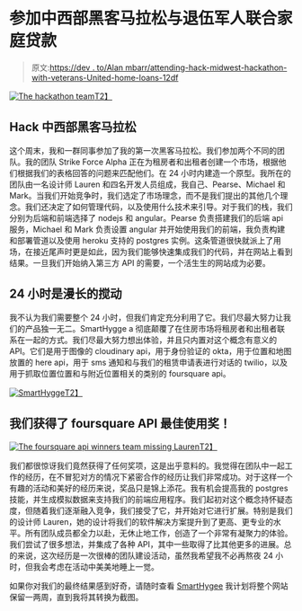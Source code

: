 # 参加中西部黑客马拉松与退伍军人联合家庭贷款

> 原文:[https://dev . to/Alan mbarr/attending-hack-midwest-hackathon-with-veterans-United-home-loans-12df](https://dev.to/alanmbarr/attending-hack-midwest-hackathon-with-veterans-united-home-loans-12df)

[![The hackathon team](../Images/05282a5ab069f04906199774fe32d506.png)T2】](https://res.cloudinary.com/practicaldev/image/fetch/s--gIR97jxK--/c_limit%2Cf_auto%2Cfl_progressive%2Cq_auto%2Cw_880/https://s3.amazonaws.com/www.alanmbarr.com/blog/images/team_vu.jpg)

## Hack 中西部黑客马拉松

这个周末，我和一群同事参加了我的第一次黑客马拉松。我们参加两个不同的团队。我的团队 Strike Force Alpha 正在为租房者和出租者创建一个市场，根据他们根据我们的表格回答的问题来匹配他们。在 24 小时内建造一个原型。我所在的团队由一名设计师 Lauren 和四名开发人员组成，我自己、Pearse、Michael 和 Mark。当我们开始竞争时，我们选定了市场理念，而不是我们提出的其他几个理念。我们还决定了如何管理代码，以及使用什么技术来引导。对于我们的栈，我们分别为后端和前端选择了 nodejs 和 angular。Pearse 负责搭建我们的后端 api 服务，Michael 和 Mark 负责设置 angular 并开始使用我们的前端，我负责构建和部署管道以及使用 heroku 支持的 postgres 实例。这条管道很快就派上了用场，在接近尾声时更是如此，因为我们能够快速集成我们的代码，并在网站上看到结果。一旦我们开始纳入第三方 API 的需要，一个活生生的网站成为必要。

## 24 小时是漫长的搅动

我不认为我们需要整个 24 小时，但我们肯定充分利用了它。我们尽最大努力让我们的产品独一无二。SmartHygge a 彻底颠覆了在住房市场将租房者和出租者联系在一起的方式。我们尽最大努力想出体验，并且只内置对这个概念有意义的 API。它们是用于图像的 cloudinary api，用于身份验证的 okta，用于位置和地图放置的 here api，用于 sms 通知和与我们的租赁申请表进行对话的 twilio，以及用于抓取位置位置和与附近位置相关的类别的 foursquare api。

[![SmartHygge](../Images/6e06248030bcd7e23c2668b419ea373f.png)T2】](https://res.cloudinary.com/practicaldev/image/fetch/s--grTMKqBD--/c_limit%2Cf_auto%2Cfl_progressive%2Cq_auto%2Cw_880/https://s3.amazonaws.com/www.alanmbarr.com/blog/images/SmartHygge.png)

## 我们获得了 foursquare API 最佳使用奖！

[![The foursquare api winners team missing Lauren](../Images/45b28bbd86852b600b67c477f3113476.png)T2】](https://res.cloudinary.com/practicaldev/image/fetch/s--N-XetbXj--/c_limit%2Cf_auto%2Cfl_progressive%2Cq_auto%2Cw_880/https://s3.amazonaws.com/www.alanmbarr.com/blog/images/foursquarewinners.png)

我们都很惊讶我们竟然获得了任何奖项，这是出乎意料的。我觉得在团队中一起工作的经历，在不冒犯对方的情况下紧密合作的经历让我们非常成功。对于这样一个有趣的活动和美好的经历来说，奖品只是锦上添花。我有机会提高我的 postgres 技能，并生成模拟数据来支持我们的前端应用程序。我们起初对这个概念持怀疑态度，但随着我们逐渐融入竞争，我们接受了它，并开始对它进行扩展。特别是我们的设计师 Lauren，她的设计将我们的软件解决方案提升到了更高、更专业的水平。所有团队成员都全力以赴，无休止地工作，创造了一个非常有凝聚力的体验。我们尝试了很多想法，并集成了各种 API，其中一些取得了比其他更多的进展。总的来说，这次经历是一次很棒的团队建设活动，虽然我希望我不必再熬夜 24 小时，但我会考虑在活动中美美地睡上一觉。

如果你对我们的最终结果感到好奇，请随时查看 [SmartHygee](https://hackmidwestfrontend.herokuapp.com/) 我计划将整个网站保留一两周，直到我将其转换为截图。
